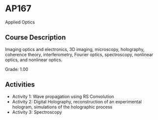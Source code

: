 # AP167
Applied Optics

## Course Description
Imaging optics and electronics, 3D imaging, microscopy, holography, coherence theory, interferometry, Fourier optics, spectroscopy, nonlinear optics, and nonlinear optics.

Grade: 1.00

## Activities
* Activity 1: Wave propagation using RS Convolution
* Activity 2: Digital Holography, reconstruction of an experimental hologram, simulations of the holographic process
* Activity 3: Spectroscopy
